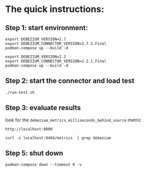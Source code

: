 # The quick instructions:

## Step 1: start environment:

```
export DEBEZIUM_VERSION=2.7
export DEBEZIUM_CONNECTOR_VERSION=2.7.3.Final
podman-compose up --build -d
```

```
export DEBEZIUM_VERSION=2.2
export DEBEZIUM_CONNECTOR_VERSION=2.2.1.Final
podman-compose up --build -d
```

## Step 2: start the connector and load test
```
./run-test.sh
```

## Step 3: evaluate results

look for the `debezium_metrics_milliseconds_behind_source` metric

```
http://localhost:9090
```

```
curl -s localhost:9404/metrics  | grep debezium
```

## Step 5: shut down

```
podman-compose down --timeout 0 -v
```




